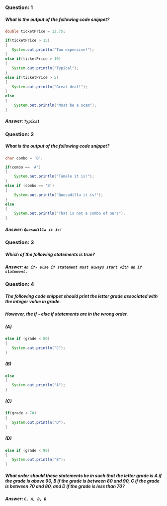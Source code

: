 ### Question: 1
##### What is the output of the following code snippet?
```java
double ticketPrice = 12.75;

if(ticketPrice > 15)
{
   System.out.println("Too expensive!");
}
else if(ticketPrice > 10)
{
   System.out.println("Typical");
}
else if(ticketPrice > 5)
{
   System.out.println("Great deal!");
}
else 
{
    System.out.println("Must be a scam");
}
```

##### Answer: `Typical`

### Question: 2
##### What is the output of the following code snippet?
```java
char combo = 'B';

if(combo == 'A')
{
    System.out.println("Tamale it is!");
}
else if (combo == 'B')
{
    System.out.println("Quesadilla it is!");
}
else
{
    System.out.println("That is not a combo of ours");    
}
```

##### Answer: `Quesadilla it is!`

### Question: 3
##### Which of the following statements is true?

##### Answer: `An if- else if statement must always start with an if statement.`

### Question: 4
##### The following code snippet should print the letter grade associated with the integer value in grade.
##### However, the if - else if statements are in the wrong order.

##### (A)
```java
else if (grade < 80)
{
   System.out.println("C");
}
```
##### (B)
```java
else 
{
   System.out.println("A");
}
```
##### (C)
```java
if(grade < 70)
{
   System.out.println("D");
}
```
##### (D)
```java
else if (grade < 90)
{
   System.out.println("B");
}
```

##### What order should these statements be in such that the letter grade is A if the grade is above 90, B if the grade is between 80 and 90, C if the grade is between 70 and 80, and D if the grade is less than 70?

##### Answer: `C, A, D, B`